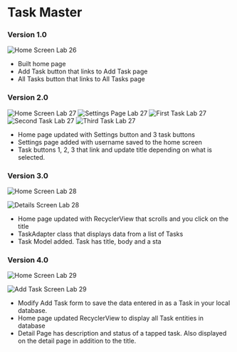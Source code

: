 # Task Master

### Version 1.0
![Home Screen Lab 26](screenshots/lab26-HomePage.png)

- Built home page
- Add Task button that links to Add Task page
- All Tasks button that links to All Tasks page

### Version 2.0
![Home Screen Lab 27](screenshots/lab27-HomePage.png)
![Settings Page Lab 27](screenshots/lab27-SettingsPage.png)
![First Task Lab 27](screenshots/lab27-firstDetail.png)
![Second Task Lab 27](screenshots/lab27-secondDetail.png)
![Third Task Lab 27](screenshots/lab27-thirdDetail.png)

- Home page updated with Settings button and 3 task buttons
- Settings page added with username saved to the home screen
- Task buttons 1, 2, 3 that link and update title depending on what is selected.

### Version 3.0
![Home Screen Lab 28](screenshots/lab28-HomePage.png)

![Details Screen Lab 28](screenshots/lab28-detailPage.png)


- Home page updated with RecyclerView that scrolls and you click on the title
- TaskAdapter class that displays data from a list of Tasks
- Task Model added. Task has title, body and a sta

### Version 4.0
![Home Screen Lab 29](screenshots/lab29-HomePage.png)

![Add Task Screen Lab 29](screenshots/lab29-AddTask.png)

- Modify Add Task form to save the data entered in as a Task in your local database.
- Home page updated RecyclerView to display all Task entities in database
- Detail Page has description and status of a tapped task. Also displayed on the detail page in addition to the title.